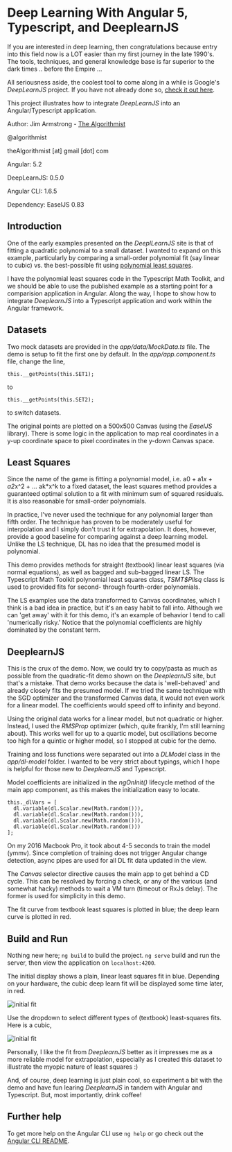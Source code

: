 # Deep Learning With Angular 5, Typescript, and DeeplearnJS

If you are interested in deep learning, then congratulations because entry into this field now is a LOT easier than my first journey in the late 1990's.  The tools, techniques, and general knowledge base is far superior to the dark times .. before the Empire ...

All seriousness aside, the coolest tool to come along in a while is Google's _DeepLearnJS_ project.  If you have not already done so, [check it out here].

This project illustrates how to integrate _DeepLearnJS_ into an Angular/Typescript application.


Author:  Jim Armstrong - [The Algorithmist]

@algorithmist

theAlgorithmist [at] gmail [dot] com

Angular: 5.2

DeepLearnJS: 0.5.0

Angular CLI: 1.6.5

Dependency: EaselJS 0.83


## Introduction

One of the early examples presented on the _DeeplLearnJS_ site is that of fitting a quadratic polynomial to a small dataset.  I wanted to expand on this example, particularly by comparing a small-order polynomial fit (say linear to cubic) vs. the best-possible fit using [polynomial least squares].

I have the polynomial least squares code in the Typescript Math Toolkit, and we should be able to use the published example as a starting point for a comparision application in Angular.  Along the way, I hope to show how to integrate _DeeplearnJS_ into a Typescript application and work within the Angular framework.


## Datasets

Two mock datasets are provided in the _app/data/MockData.ts_ file.  The demo is setup to fit the first one by default.  In the _app/app.component.ts_ file, change the line,

```
this.__getPoints(this.SET1);
```   

to

```
this.__getPoints(this.SET2);
``` 

to switch datasets.

The original points are plotted on a 500x500 Canvas (using the _EaselJS_ library).  There is some logic in the application to map real coordinates in a y-up coordinate space to pixel coordinates in the y-down Canvas space.


## Least Squares

Since the name of the game is fitting a polynomial model, i.e. a0 + a1*x + a2*x^2 + ... ak*x^k to a fixed dataset, the least squares method provides a guaranteed optimal solution to a fit with minimum sum of squared residuals.  It is also reasonable for small-order polynomials.

In practice, I've never used the technique for any polynomial larger than fifth order.  The technique has proven to be moderately useful for interpolation and I simply don't trust it for extrapolation.  It does, however, provide a good baseline for comparing against a deep learning model.  Unlike the LS technique, DL has no idea that the presumed model is polynomial.

This demo provides methods for straight (textbook) linear least squares (via normal equations), as well as bagged and sub-bagged linear LS.  The Typescript Math Toolkit polynomial least squares class, _TSMT$Pllsq_ class is used to provided fits for second- through fourth-order polynomials.

The LS examples use the data transformed to Canvas coordinates, which I think is a bad idea in practice, but it's an easy habit to fall into.  Although we can 'get away' with it for this demo, it's an example of behavior I tend to call 'numerically risky.'  Notice that the polynomial coefficients are highly dominated by the constant term.


## DeeplearnJS

This is the crux of the demo.  Now, we could try to copy/pasta as much as possible from the quadratic-fit demo shown on the _DeeplearnJS_ site, but that's a mistake.  That demo works because the data is 'well-behaved' and already closely fits the presumed model.  If we tried the same technique with the SGD optimizer and the transformed Canvas data, it would not even work for a linear model.  The coefficients would speed off to infinity and beyond.

Using the original data works for a linear model, but not quadratic or higher.  Instead, I used the _RMSProp_ optimizer (which, quite frankly, I'm still learning about).  This works well for up to a quartic model, but oscillations become too high for a quintic or higher model, so I stopped at cubic for the demo.

Training and loss functions were separated out into a _DLModel_ class in the _app/dl-model_ folder.  I wanted to be very strict about typings, which I hope is helpful for those new to _DeeplearnJS_ and Typescript.

Model coefficients are initialized in the _ngOnInit()_ lifecycle method of the main app component, as this makes the initialization easy to locate.

```
this._dlVars = [
  dl.variable(dl.Scalar.new(Math.random())),
  dl.variable(dl.Scalar.new(Math.random())),
  dl.variable(dl.Scalar.new(Math.random())),
  dl.variable(dl.Scalar.new(Math.random()))
];
```

On my 2016 Macbook Pro, it took about 4-5 seconds to train the model (ymmv).  Since completion of training does not trigger Angular change detection, async pipes are used for all DL fit data updated in the view.  

The _Canvas_ selector directive causes the main app to get behind a CD cycle.  This can be resolved by forcing a check, or any of the various (and somewhat hacky) methods to wait a VM turn (timeout or RxJs delay).  The former is used for simplicity in this demo.

The fit curve from textbook least squares is plotted in blue; the deep learn curve is plotted in red.


## Build and Run

Nothing new here; `ng build` to build the project. `ng serve` build and run the server, then view the application on `localhost:4200`.

The initial display shows a plain, linear least squares fit in blue.  Depending on your hardware, the cubic deep learn fit will be displayed some time later, in red.  

![initial fit](images/dl-1.png?raw=true)

Use the dropdown to select different types of (textbook) least-squares fits.  Here is a cubic,

![initial fit](images/dl-2.png?raw=true)

Personally, I like the fit from _DeeplearnJS_ better as it impresses me as a more reliable model for extrapolation, especially as I created this dataset to illustrate the myopic nature of least squares :)

And, of course, deep learning is just plain cool, so experiment a bit with the demo and have fun learing _DeeplearnJS_ in tandem with Angular and Typescript.  But, most importantly, drink coffee!


## Further help

To get more help on the Angular CLI use `ng help` or go check out the [Angular CLI README](https://github.com/angular/angular-cli/blob/master/README.md).

[The Algorithmist]: <https://www.linkedin.com/in/jimarmstrong>

[check it out here]: <https://deeplearnjs.org/index.html>

[polynomial least squares]: <http://mathworld.wolfram.com/LeastSquaresFittingPolynomial.html>

